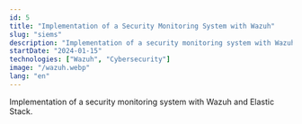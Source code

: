 ```yaml
---
id: 5
title: "Implementation of a Security Monitoring System with Wazuh"
slug: "siems"
description: "Implementation of a security monitoring system with Wazuh and Elastic Stack."
startDate: "2024-01-15"
technologies: ["Wazuh", "Cybersecurity"]
image: "/wazuh.webp"
lang: "en"
---
```


Implementation of a security monitoring system with Wazuh and Elastic Stack.
